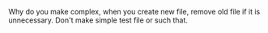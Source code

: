 Why do you make complex, when you create new file, remove old file if it is unnecessary. Don't make simple test file or such that.